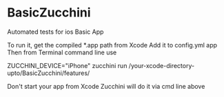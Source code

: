 BasicZucchini
=============
Automated tests for ios Basic App

To run it, get the compiled *.app path from Xcode 
Add it to config.yml app
Then from Terminal command line use 

ZUCCHINI_DEVICE="iPhone" zucchini run /your-xcode-directory-upto/BasicZucchini/features/ 

Don't start your app from Xcode
Zucchini will do it via cmd line above

